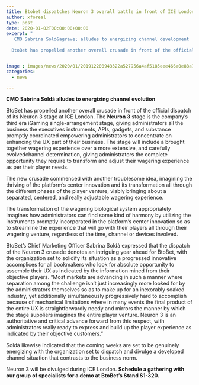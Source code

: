 ```yaml
---
title: Btobet dispatches Neuron 3 overall battle in front of ICE London
author: xforeal 
type: post
date: 2020-01-02T00:00:00+00:00
excerpt: "
   CMO Sabrina Sold&agrave; alludes to energizing channel development 
  
  BtoBet has propelled another overall crusade in front of the official dispatch of its Neuron 3 stage at ICE London"


image : images/news/2020/01/201912200943322a527956a4af5185eee466a0e88a7f4e-1120x628.jpg
categories:
  - news

---
```

**CMO Sabrina Soldà alludes to energizing channel evolution**

BtoBet has propelled another overall crusade in front of the official dispatch of its Neuron 3 stage at ICE London. The **Neuron 3** stage is the company’s third era iGaming single-arrangement stage, giving administrators all the business the executives instruments, APIs, gadgets, and substance promptly coordinated empowering administrators to concentrate on enhancing the UX part of their business. The stage will include a brought together wagering experience over a more extensive, and carefully evolvedchannel determination, giving administrators the complete opportunity they require to transform and adjust their wagering experience as per their player needs.

The new crusade commenced with another troublesome idea, imagining the thriving of the platform’s center innovation and its transformation all through the different phases of the player venture, viably bringing about a separated, centered, and really adjustable wagering experience.

The transformation of the wagering biological system appropriately imagines how administrators can find some kind of harmony by utilizing the instruments promptly incorporated in the platform’s center innovation so as to streamline the experience that will go with their players all through their wagering venture, regardless of the time, channel or devices involved.

BtoBet’s Chief Marketing Officer Sabrina Soldà expressed that the dispatch of the Neuron 3 crusade denotes an intriguing year ahead for BtoBet, with the organization set to solidify its situation as a progressed innovative accomplices for all bookmakers who look for absolute opportunity to assemble their UX as indicated by the information mined from their objective players. “Most markets are advancing in such a manner where separation among the challenge isn’t just increasingly more looked for by the administrators themselves so as to make up for an inexorably soaked industry, yet additionally simultaneously progressively hard to accomplish because of mechanical limitations where in many events the final product of the entire UX is straightforwardly needy and mirrors the manner by which the stage suppliers imagines the entire player venture. Neuron 3 is an authoritative and critical advance forward from this respect, with administrators really ready to express and build up the player experience as indicated by their objective customers.”

Soldà likewise indicated that the coming weeks are set to be genuinely energizing with the organization set to dispatch and divulge a developed channel situation that contrasts to the business norm.

Neuron 3 will be divulged during ICE London. **Schedule a gathering with our group of specialists for a demo at BtoBet’s Stand S1-320.**